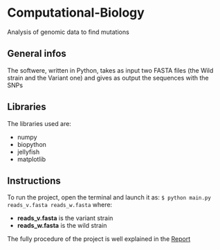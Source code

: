 # Computational-Biology
Analysis of genomic data to find mutations

## General infos
The softwere, written in Python, takes as input two FASTA files (the Wild strain and the Variant one) and gives as output the sequences with the SNPs

## Libraries
The libraries used are:
* numpy
* biopython
* jellyfish
* matplotlib

## Instructions
To run the project, open the terminal and launch it as:
``` $ python main.py reads_v.fasta reads_w.fasta ``` where:
* **reads_v.fasta** is the variant strain
* **reads_w.fasta** is the wild strain

The fully procedure of the project is well explained in the [Report](https://github.com/igiuseppe/Computational-Biology/blob/main/report.pdf)


